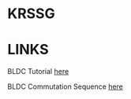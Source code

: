 # KRSSG

# LINKS

BLDC Tutorial [here](https://forum.arduino.cc/index.php?topic=276741.0)

BLDC Commutation Sequence [here](https://www.lucidarme.me/commutation-sequence-for-bldc-motors-using-hall-effect-position-sensors/)
